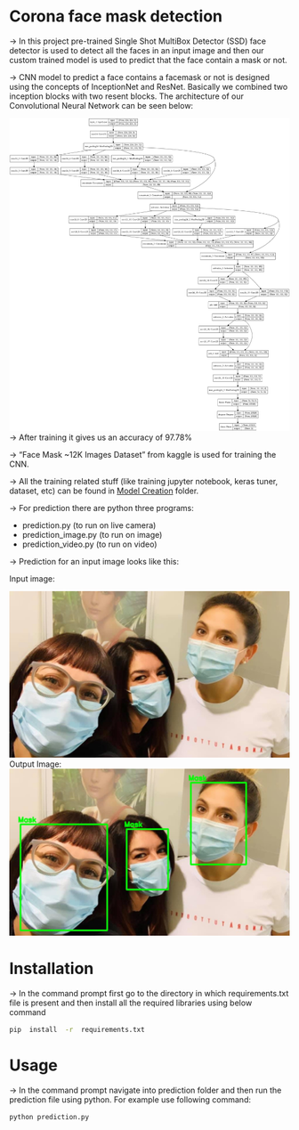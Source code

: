 # Corona face mask detection
→ In this project pre-trained Single Shot MultiBox Detector (SSD) face detector is used to detect all the faces in an input image and then our custom trained model is used to predict that the face contain a mask or not.

→ CNN model to predict a face contains a facemask or not is designed using the concepts of InceptionNet and ResNet. Basically we combined two inception blocks with two resent blocks. The architecture of our Convolutional Neural Network can be seen below: 

![](https://raw.githubusercontent.com/neilsaxena/Face-Mask-Prediction/main/Prediction/Model_Architecture.png)
→ After training it gives us an accuracy of 97.78%

→ “Face Mask ~12K Images Dataset” from kaggle is used for training the CNN.

→ All the training related stuff (like training jupyter notebook, keras tuner, dataset, etc) can be found in [Model Creation](https://github.com/neilsaxena/Face-Mask-Prediction/tree/main/Model%20Creation "Model Creation") folder.

→ For prediction there are python three programs:
 
 -  prediction.py (to run on live camera)
 - prediction_image.py (to run on image)
 - prediction_video.py (to run on video)

→ Prediction for an input image looks like this:

Input image: 

![](https://raw.githubusercontent.com/neilsaxena/Face-Mask-Prediction/main/Prediction/input_image.jpg)
Output Image:
![](https://raw.githubusercontent.com/neilsaxena/Face-Mask-Prediction/main/Prediction/image_output.jpg)
# Installation
→ In the command prompt first go to the directory in which requirements.txt file is present and then install all the required libraries using below command
```sh
pip  install  -r  requirements.txt
```
# Usage
→ In the command prompt navigate into prediction folder and then run the prediction file using python. For example use following command:

```sh
python prediction.py
```
